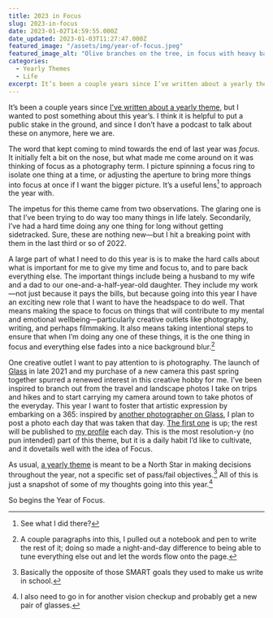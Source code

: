 ```yaml
---
title: 2023 in Focus
slug: 2023-in-focus
date: 2023-01-02T14:59:55.000Z
date_updated: 2023-01-03T11:27:47.000Z
featured_image: "/assets/img/year-of-focus.jpeg"
featured_image_alt: "Olive branches on the tree, in focus with heavy background blur."
categories: 
  - Yearly Themes
  - Life
excerpt: It’s been a couple years since I’ve written about a yearly theme, but I wanted to post something about this year’s. I think it is helpful to put a public stake in the ground, and since I don’t have a podcast to talk about these on anymore, here we are.
---
```


It’s been a couple years since [I’ve written about a yearly theme](/2020/regeneration/), but I wanted to post something about this year’s. I think it is helpful to put a public stake in the ground, and since I don’t have a podcast to talk about these on anymore, here we are.

The word that kept coming to mind towards the end of last year was *focus*. It initially felt a bit on the nose, but what made me come around on it was thinking of focus as a photography term. I picture spinning a focus ring to isolate one thing at a time, or adjusting the aperture to bring more things into focus at once if I want the bigger picture. It’s a useful lens[^1] to approach the year with.

The impetus for this theme came from two observations. The glaring one is that I’ve been trying to do way too many things in life lately. Secondarily, I’ve had a hard time doing any one thing for long without getting sidetracked. Sure, these are nothing new—but I hit a breaking point with them in the last third or so of 2022.

A large part of what I need to do this year is is to make the hard calls about what is important for me to give my time and focus to, and to pare back everything else. The important things include being a husband to my wife and a dad to our one-and-a-half-year-old daughter. They include my work—not just because it pays the bills, but because going into this year I have an exciting new role that I want to have the headspace to do well. That means making the space to focus on things that will contribute to my mental and emotional wellbeing—particularly creative outlets like photography, writing, and perhaps filmmaking. It also means taking intentional steps to ensure that when I’m doing any one of these things, it is the one thing in focus and everything else fades into a nice background blur.[^2]

One creative outlet I want to pay attention to is photography. The launch of [Glass](https://glass.photo/) in late 2021 and my purchase of a new camera this past spring together spurred a renewed interest in this creative hobby for me. I’ve been inspired to branch out from the travel and landscape photos I take on trips and hikes and to start carrying my camera around town to take photos of the everyday. This year I want to foster that artistic expression by embarking on a 365: inspired by [another photographer on Glass](https://glass.photo/tmn), I plan to post a photo each day that was taken that day. [The first one](https://glass.photo/seanlunsford/1vYCJupB6YycALlQvqDmIM) is up; the rest will be published to [my profile](https://glass.photo/seanlunsford) each day. This is the most resolution-y (no pun intended) part of this theme, but it is a daily habit I’d like to cultivate, and it dovetails well with the idea of Focus.

As usual, [a yearly theme](https://youtu.be/NVGuFdX5guE) is meant to be a North Star in making decisions throughout the year, not a specific set of pass/fail objectives.[^3] All of this is just a snapshot of some of my thoughts going into this year.[^4]

So begins the Year of Focus.

[^1]: See what I did there?

[^2]: A couple paragraphs into this, I pulled out a notebook and pen to write the rest of it; doing so made a night-and-day difference to being able to tune everything else out and let the words flow onto the page.

[^3]: Basically the opposite of those SMART goals they used to make us write in school.

[^4]: I also need to go in for another vision checkup and probably get a new pair of glasses.
